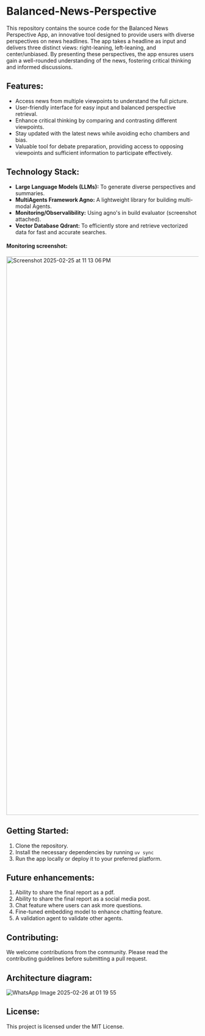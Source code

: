 # Balanced-News-Perspective

This repository contains the source code for the Balanced News Perspective App, an innovative tool designed to provide users with diverse perspectives on news headlines. The app takes a headline as input and delivers three distinct views: right-leaning, left-leaning, and center/unbiased. By presenting these perspectives, the app ensures users gain a well-rounded understanding of the news, fostering critical thinking and informed discussions.

## Features:
- Access news from multiple viewpoints to understand the full picture.
- User-friendly interface for easy input and balanced perspective retrieval.
- Enhance critical thinking by comparing and contrasting different viewpoints.
- Stay updated with the latest news while avoiding echo chambers and bias.
- Valuable tool for debate preparation, providing access to opposing viewpoints and sufficient information to participate effectively.

## Technology Stack:
- **Large Language Models (LLMs):** To generate diverse perspectives and summaries.
- **MultiAgents Framework Agno:** A lightweight library for building multi-modal Agents.
- **Monitoring/Observalibility:** Using agno's in build evaluator (screenshot attached).
- **Vector Database Qdrant:** To efficiently store and retrieve vectorized data for fast and accurate searches.

#### Monitoring screenshot:
<img width="1465" alt="Screenshot 2025-02-25 at 11 13 06 PM" src="https://github.com/user-attachments/assets/079977e0-7a53-4bde-8cc3-4d0607e91fb8" />

  
## Getting Started:
1. Clone the repository.
2. Install the necessary dependencies by running `uv sync`
3. Run the app locally or deploy it to your preferred platform.

## Future enhancements:
1. Ability to share the final report as a pdf.
2. Ability to share the final report as a social media post.
3. Chat feature where users can ask more questions.
4. Fine-tuned embedding model to enhance chatting feature.
5. A validation agent to validate other agents.

## Contributing:
We welcome contributions from the community. Please read the contributing guidelines before submitting a pull request.

## Architecture diagram:
![WhatsApp Image 2025-02-26 at 01 19 55](https://github.com/user-attachments/assets/7ea29f1b-8a88-4fab-883b-9e1c26f40e20)


## License:
This project is licensed under the MIT License.
